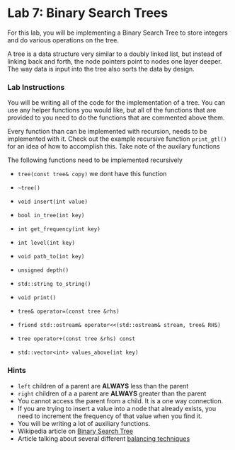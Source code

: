 # Lab 7: Binary Search Trees #
For this lab, you will be implementing a Binary Search Tree to store integers and do various operations on the tree.

A tree is a data structure very similar to a doubly linked list, but instead of linking back and forth, the node pointers point to nodes one layer deeper. The way data is input into the tree also sorts the data by design. 

### Lab Instructions ###
You will be writing all of the code for the implementation of a tree. You can use any helper functions you would like, but all of the functions that are provided to you need to do the functions that are commented above them. 

Every function than can be implemented with recursion, needs to be implemented with it. Check out the example recursive function `print_gtl()` for an idea of how to accomplish this. Take note of the auxilary functions 

The following functions need to be implemented recursively

- `tree(const tree& copy)` we dont have this function

- `~tree()`

- `void insert(int value)`

- `bool in_tree(int key)` 

- `int get_frequency(int key)`

- `int level(int key)`

- `void path_to(int key)`

- `unsigned depth()`

- `std::string to_string()`

- `void print()`

- `tree& operator=(const tree &rhs)`

- `friend std::ostream& operator<<(std::ostream& stream, tree& RHS)`

- `tree operator+(const tree &rhs) const`

- `std::vector<int> values_above(int key)`


### Hints ###
- `left` children of a parent are **ALWAYS** less than the parent 
- `right` children of a a parent are **ALWAYS** greater than the parent
- You cannot access the parent from a child. It is a one way connection.
- If you are trying to insert a value into a node that already exists, you need to increment the frequency of that value when you find it.
- You will be writing a lot of auxiliary functions.
- Wikipedia article on [Binary Search Tree](https://en.wikipedia.org/wiki/Binary_search_tree)
- Article talking about several different [balancing techniques](https://web.eecs.umich.edu/~qstout/pap/CACM86.pdf)
